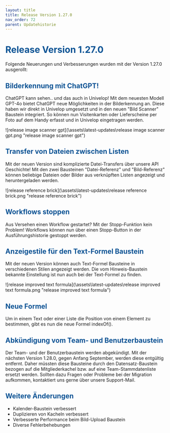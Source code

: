 ```yaml
---
layout: title
title: Release Version 1.27.0
nav_order: 72
parent: Updatehistorie
---
```


# <span style="color:#0b5394">**Release Version 1.27.0**</span>

Folgende Neuerungen und Verbesserungen wurden mit der Version 1.27.0 ausgerollt:

## <span style="color:#0b5394">**Bilderkennung mit ChatGPT!**</span>

ChatGPT kann sehen.. und das auch in Univelop! Mit dem neuesten Modell GPT-4o bietet ChatGPT neue Möglichkeiten in der Bilderkennung an. Diese haben wir direkt in Univelop umgesetzt und in den neuen "Bild Scanner" Baustein integriert. So können nun Visitenkarten oder Lieferscheine per Foto auf dem Handy erfasst und in Univelop eingetragen werden.

![release image scanner gpt](\assets\latest-updates\release image scanner gpt.png "release image scanner gpt")

## <span style="color:#0b5394">**Transfer von Dateien zwischen Listen**</span>

Mit der neuen Version sind komplizierte Datei-Transfers über unsere API Geschichte! Mit den zwei Bausteinen "Datei-Referenz" und "Bild-Referenz" können beliebige Dateien oder Bilder aus verknüpften Listen angezeigt und heruntergeladen werden.

![release reference brick](\assets\latest-updates\release reference brick.png "release reference brick")

## <span style="color:#0b5394">**Workflows stoppen**</span>

Aus Versehen einen Workflow gestartet? Mit der Stopp-Funktion kein Problem! Workflows können nun über einen Stopp-Button in der Ausführungshistorie gestoppt werden.

## <span style="color:#0b5394">**Anzeigestile für den Text-Formel Baustein**</span>

Mit der neuen Version können auch Text-Formel Bausteine in verschiedenen Stilen angezeigt werden. Die vom Hinweis-Baustein bekannte Einstellung ist nun auch bei der Text-Formel zu finden.

![release improved text formula](\assets\latest-updates\release improved text formula.png "release improved text formula")

## <span style="color:#0b5394">**Neue Formel**</span>

Um in einem Text oder einer Liste die Position von einem Element zu bestimmen, gibt es nun die neue Formel indexOf().

## <span style="color:#0b5394">**Abkündigung vom Team- und Benutzerbaustein**</span>

Der Team- und der Benutzerbaustein werden abgekündigt. Mit der nächsten Version 1.28.0, gegen Anfang September, werden diese entgültig entfernt. Daher müssten diese Bausteine durch den Datensatz-Baustein bezogen auf die Mitgliederkachel bzw. auf eine Team-Stammdatenliste ersetzt werden. Sollten dazu Fragen oder Probleme bei der Migration aufkommen, kontaktiert uns gerne über unsere Support-Mail.

## <span style="color:#0b5394">**Weitere Änderungen**</span>

-   Kalender-Baustein verbessert
-   Duplizieren von Kacheln verbessert
-   Verbesserte Performance beim Bild-Upload Baustein
-   Diverse Fehlerbehebungen

